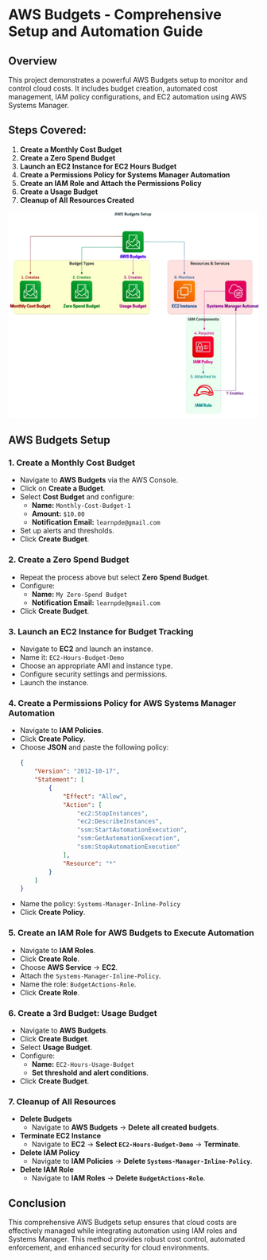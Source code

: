# AWS Budgets - Comprehensive Setup and Automation Guide

## Overview
This project demonstrates a powerful AWS Budgets setup to monitor and control cloud costs. It includes budget creation, automated cost management, IAM policy configurations, and EC2 automation using AWS Systems Manager.

## Steps Covered:
1. **Create a Monthly Cost Budget**
2. **Create a Zero Spend Budget**
3. **Launch an EC2 Instance for EC2 Hours Budget**
4. **Create a Permissions Policy for Systems Manager Automation**
5. **Create an IAM Role and Attach the Permissions Policy**
6. **Create a Usage Budget**
7. **Cleanup of All Resources Created**


![Diagram of the project](./03_amazon_cloudBudget.png)

## AWS Budgets Setup

### 1. Create a Monthly Cost Budget
   - Navigate to **AWS Budgets** via the AWS Console.
   - Click on **Create a Budget**.
   - Select **Cost Budget** and configure:
     - **Name:** `Monthly-Cost-Budget-1`
     - **Amount:** `$10.00`
     - **Notification Email:** `learnpde@gmail.com`
   - Set up alerts and thresholds.
   - Click **Create Budget**.

### 2. Create a Zero Spend Budget
   - Repeat the process above but select **Zero Spend Budget**.
   - Configure:
     - **Name:** `My Zero-Spend Budget`
     - **Notification Email:** `learnpde@gmail.com`
   - Click **Create Budget**.

### 3. Launch an EC2 Instance for Budget Tracking
   - Navigate to **EC2** and launch an instance.
   - Name it: `EC2-Hours-Budget-Demo`
   - Choose an appropriate AMI and instance type.
   - Configure security settings and permissions.
   - Launch the instance.

### 4. Create a Permissions Policy for AWS Systems Manager Automation
   - Navigate to **IAM Policies**.
   - Click **Create Policy**.
   - Choose **JSON** and paste the following policy:
     ```json
     {
         "Version": "2012-10-17",
         "Statement": [
             {
                 "Effect": "Allow",
                 "Action": [
                     "ec2:StopInstances",
                     "ec2:DescribeInstances",
                     "ssm:StartAutomationExecution",
                     "ssm:GetAutomationExecution",
                     "ssm:StopAutomationExecution"
                 ],
                 "Resource": "*"
             }
         ]
     }
     ```
   - Name the policy: `Systems-Manager-Inline-Policy`
   - Click **Create Policy**.

### 5. Create an IAM Role for AWS Budgets to Execute Automation
   - Navigate to **IAM Roles**.
   - Click **Create Role**.
   - Choose **AWS Service** → **EC2**.
   - Attach the `Systems-Manager-Inline-Policy`.
   - Name the role: `BudgetActions-Role`.
   - Click **Create Role**.

### 6. Create a 3rd Budget: Usage Budget
   - Navigate to **AWS Budgets**.
   - Click **Create Budget**.
   - Select **Usage Budget**.
   - Configure:
     - **Name:** `EC2-Hours-Usage-Budget`
     - **Set threshold and alert conditions**.
   - Click **Create Budget**.

### 7. Cleanup of All Resources
   - **Delete Budgets**
     - Navigate to **AWS Budgets** → **Delete all created budgets**.
   - **Terminate EC2 Instance**
     - Navigate to **EC2** → **Select `EC2-Hours-Budget-Demo`** → **Terminate**.
   - **Delete IAM Policy**
     - Navigate to **IAM Policies** → **Delete `Systems-Manager-Inline-Policy`**.
   - **Delete IAM Role**
     - Navigate to **IAM Roles** → **Delete `BudgetActions-Role`**.

## Conclusion
This comprehensive AWS Budgets setup ensures that cloud costs are effectively managed while integrating automation using IAM roles and Systems Manager. This method provides robust cost control, automated enforcement, and enhanced security for cloud environments.

